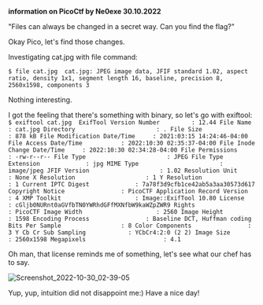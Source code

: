 **information on PicoCtf by Ne0exe 30.10.2022**

"Files can always be changed in a secret way. Can you find the flag?"

Okay Pico, let's find those changes.

Investigating cat.jpg with file command: 

`$ file cat.jpg 
cat.jpg: JPEG image data, JFIF standard 1.02, aspect ratio, density 1x1, segment length 16, baseline, precision 8, 2560x1598, components 3`

Nothing interesting.

I got the feeling that there's something with binary, so let's go with exiftool: 
`$ exiftool cat.jpg 
ExifTool Version Number         : 12.44
File Name                       : cat.jpg
Directory                       : .
File Size                       : 878 kB
File Modification Date/Time     : 2021:03:15 14:24:46-04:00
File Access Date/Time           : 2022:10:30 02:35:37-04:00
File Inode Change Date/Time     : 2022:10:30 02:34:28-04:00
File Permissions                : -rw-r--r--
File Type                       : JPEG
File Type Extension             : jpg
MIME Type                       : image/jpeg
JFIF Version                    : 1.02
Resolution Unit                 : None
X Resolution                    : 1
Y Resolution                    : 1
Current IPTC Digest             : 7a78f3d9cfb1ce42ab5a3aa30573d617
Copyright Notice                : PicoCTF
Application Record Version      : 4
XMP Toolkit                     : Image::ExifTool 10.80
License                         : cGljb0NURnt0aGVfbTN0YWRhdGFfMXNfbW9kaWZpZWR9
Rights                          : PicoCTF
Image Width                     : 2560
Image Height                    : 1598
Encoding Process                : Baseline DCT, Huffman coding
Bits Per Sample                 : 8
Color Components                : 3
Y Cb Cr Sub Sampling            : YCbCr4:2:0 (2 2)
Image Size                      : 2560x1598
Megapixels                      : 4.1
`

Oh man, that license reminds me of something, let's see what our chef has to say.

![Screenshot_2022-10-30_02-39-05](https://user-images.githubusercontent.com/64281657/198865985-1aa4d272-28a9-4ec2-b11f-d1251d26b6d7.png)

Yup, yup, intuition did not disappoint me:)
Have a nice day!
